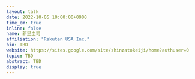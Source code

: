 ```yaml
---
layout: talk
date: 2022-10-05 10:00:00+0900
time_em: true
inline: false
name: 新里圭司
affiliation: "Rakuten USA Inc."
bio: TBD
website: https://sites.google.com/site/shinzatokeiji/home?authuser=0
topic: TBD
abstract: TBD
display: true
---
```


